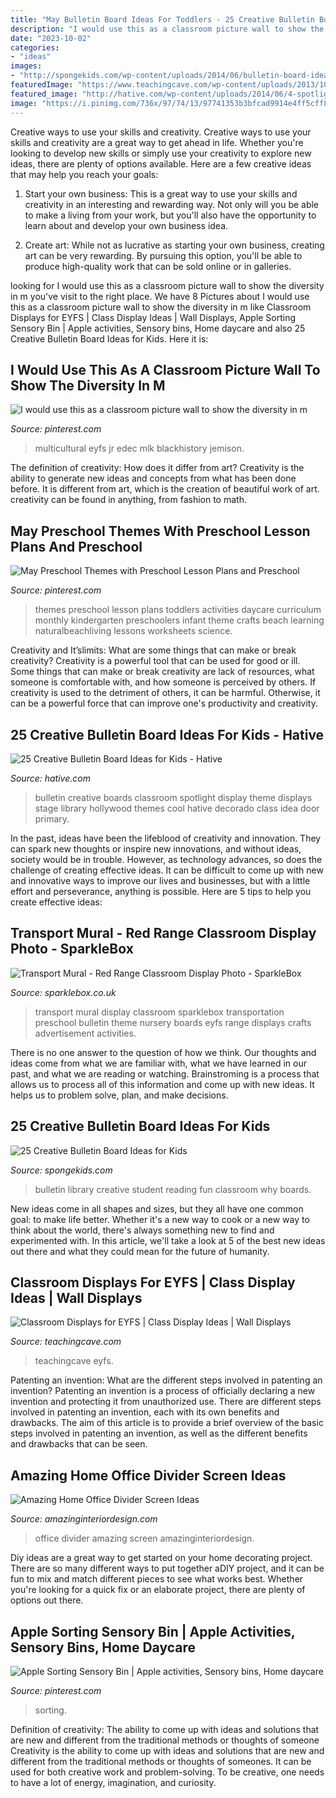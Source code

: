 ```yaml
---
title: "May Bulletin Board Ideas For Toddlers - 25 Creative Bulletin Board Ideas For Kids"
description: "I would use this as a classroom picture wall to show the diversity in m"
date: "2023-10-02"
categories:
- "ideas"
images:
- "http://spongekids.com/wp-content/uploads/2014/06/bulletin-board-ideas/5-library-bulletin-board.jpg"
featuredImage: "https://www.teachingcave.com/wp-content/uploads/2013/10/bday.jpg"
featured_image: "http://hative.com/wp-content/uploads/2014/06/4-spotlight-work-on-stage-bulletin-board.jpg"
image: "https://i.pinimg.com/736x/97/74/13/97741353b3bfcad9914e4ff5cff8a5ae.jpg"
---
```



Creative ways to use your skills and creativity.
Creative ways to use your skills and creativity are a great way to get ahead in life. Whether you're looking to develop new skills or simply use your creativity to explore new ideas, there are plenty of options available. Here are a few creative ideas that may help you reach your goals:
1. Start your own business: This is a great way to use your skills and creativity in an interesting and rewarding way. Not only will you be able to make a living from your work, but you'll also have the opportunity to learn about and develop your own business idea.

2. Create art: While not as lucrative as starting your own business, creating art can be very rewarding. By pursuing this option, you'll be able to produce high-quality work that can be sold online or in galleries.


	

		
looking for I would use this as a classroom picture wall to show the diversity in m you've visit to the right place. We have 8 Pictures about I would use this as a classroom picture wall to show the diversity in m like Classroom Displays for EYFS | Class Display Ideas | Wall Displays, Apple Sorting Sensory Bin | Apple activities, Sensory bins, Home daycare and also 25 Creative Bulletin Board Ideas for Kids. Here it is:
		
    
## I Would Use This As A Classroom Picture Wall To Show The Diversity In M

<img loading=lazy src="https://i.pinimg.com/736x/1f/8b/4f/1f8b4fda194579adccba695154de62b8--multicultural-activities-history-activities.jpg" onerror="this.onerror=null;this.src='https://tse2.mm.bing.net/th?id=OIP.zu9_Xh0TlAg0mxZi0a64jAAAAA&amp;pid=15.1';" alt="I would use this as a classroom picture wall to show the diversity in m">

_Source: pinterest.com_

>multicultural eyfs jr edec mlk blackhistory jemison. 

	

The definition of creativity: How does it differ from art?
Creativity is the ability to generate new ideas and concepts from what has been done before. It is different from art, which is the creation of beautiful work of art. creativity can be found in anything, from fashion to math.

    
## May Preschool Themes With Preschool Lesson Plans And Preschool

<img loading=lazy src="https://i.pinimg.com/736x/97/74/13/97741353b3bfcad9914e4ff5cff8a5ae.jpg" onerror="this.onerror=null;this.src='https://tse3.mm.bing.net/th?id=OIP.hCNN__55MKPUJiO7h4HeyAHaMt&amp;pid=15.1';" alt="May Preschool Themes with Preschool Lesson Plans and Preschool">

_Source: pinterest.com_

>themes preschool lesson plans toddlers activities daycare curriculum monthly kindergarten preschoolers infant theme crafts beach learning naturalbeachliving lessons worksheets science. 

	

Creativity and It’slimits: What are some things that can make or break creativity?
Creativity is a powerful tool that can be used for good or ill. Some things that can make or break creativity are lack of resources, what someone is comfortable with, and how someone is perceived by others. If creativity is used to the detriment of others, it can be harmful. Otherwise, it can be a powerful force that can improve one's productivity and creativity.

    
## 25 Creative Bulletin Board Ideas For Kids - Hative

<img loading=lazy src="http://hative.com/wp-content/uploads/2014/06/4-spotlight-work-on-stage-bulletin-board.jpg" onerror="this.onerror=null;this.src='https://tse3.mm.bing.net/th?id=OIP.II1A7xMmnYfVM5Ix5SabKAHaGK&amp;pid=15.1';" alt="25 Creative Bulletin Board Ideas for Kids - Hative">

_Source: hative.com_

>bulletin creative boards classroom spotlight display theme displays stage library hollywood themes cool hative decorado class idea door primary. 

	

In the past, ideas have been the lifeblood of creativity and innovation. They can spark new thoughts or inspire new innovations, and without ideas, society would be in trouble. However, as technology advances, so does the challenge of creating effective ideas. It can be difficult to come up with new and innovative ways to improve our lives and businesses, but with a little effort and perseverance, anything is possible. Here are 5 tips to help you create effective ideas: 
    
## Transport Mural - Red Range Classroom Display Photo - SparkleBox

<img loading=lazy src="http://www.sparklebox.co.uk/gallery/photos/gal1576-1600/wpimages/wpb08e13b3_06.png" onerror="this.onerror=null;this.src='https://tse2.mm.bing.net/th?id=OIP.E1zWTpS5tlVelFTjUYDzIwHaD6&amp;pid=15.1';" alt="Transport Mural - Red Range Classroom Display Photo - SparkleBox">

_Source: sparklebox.co.uk_

>transport mural display classroom sparklebox transportation preschool bulletin theme nursery boards eyfs range displays crafts advertisement activities. 

	

There is no one answer to the question of how we think. Our thoughts and ideas come from what we are familiar with, what we have learned in our past, and what we are reading or watching. Brainstroming is a process that allows us to process all of this information and come up with new ideas. It helps us to problem solve, plan, and make decisions.

    
## 25 Creative Bulletin Board Ideas For Kids

<img loading=lazy src="http://spongekids.com/wp-content/uploads/2014/06/bulletin-board-ideas/5-library-bulletin-board.jpg" onerror="this.onerror=null;this.src='https://tse2.mm.bing.net/th?id=OIP.g4sZahxOtYEPWeGXYuaL0gHaFj&amp;pid=15.1';" alt="25 Creative Bulletin Board Ideas for Kids">

_Source: spongekids.com_

>bulletin library creative student reading fun classroom why boards. 

	

New ideas come in all shapes and sizes, but they all have one common goal: to make life better. Whether it's a new way to cook or a new way to think about the world, there's always something new to find and experimented with. In this article, we'll take a look at 5 of the best new ideas out there and what they could mean for the future of humanity.

    
## Classroom Displays For EYFS | Class Display Ideas | Wall Displays

<img loading=lazy src="https://www.teachingcave.com/wp-content/uploads/2013/10/bday.jpg" onerror="this.onerror=null;this.src='https://tse3.mm.bing.net/th?id=OIP.SeQtuH-Y6Ioecn7fEuHT2QHaFj&amp;pid=15.1';" alt="Classroom Displays for EYFS | Class Display Ideas | Wall Displays">

_Source: teachingcave.com_

>teachingcave eyfs. 

	

Patenting an invention: What are the different steps involved in patenting an invention?
Patenting an invention is a process of officially declaring a new invention and protecting it from unauthorized use. There are different steps involved in patenting an invention, each with its own benefits and drawbacks. The aim of this article is to provide a brief overview of the basic steps involved in patenting an invention, as well as the different benefits and drawbacks that can be seen.

    
## Amazing Home Office Divider Screen Ideas

<img loading=lazy src="https://www.amazinginteriordesign.com/wp-content/uploads/2017/05/Amazing-Home-Office-Divider-Screen-Ideas-fi.jpg" onerror="this.onerror=null;this.src='https://tse4.mm.bing.net/th?id=OIP.j07dD4e7ZBNmbBVAuh6oMwHaHS&amp;pid=15.1';" alt="Amazing Home Office Divider Screen Ideas">

_Source: amazinginteriordesign.com_

>office divider amazing screen amazinginteriordesign. 

	

Diy ideas are a great way to get started on your home decorating project. There are so many different ways to put together aDIY project, and it can be fun to mix and match different pieces to see what works best. Whether you're looking for a quick fix or an elaborate project, there are plenty of options out there.

    
## Apple Sorting Sensory Bin | Apple Activities, Sensory Bins, Home Daycare

<img loading=lazy src="https://i.pinimg.com/736x/dc/ae/db/dcaedb14364d819bd4eba48f1ecd5e7f.jpg" onerror="this.onerror=null;this.src='https://tse1.mm.bing.net/th?id=OIP.38K44aofVMEIYLn-FhD3ZgHaJ4&amp;pid=15.1';" alt="Apple Sorting Sensory Bin | Apple activities, Sensory bins, Home daycare">

_Source: pinterest.com_

>sorting. 

	

Definition of creativity: The ability to come up with ideas and solutions that are new and different from the traditional methods or thoughts of someone
Creativity is the ability to come up with ideas and solutions that are new and different from the traditional methods or thoughts of someones. It can be used for both creative work and problem-solving. To be creative, one needs to have a lot of energy, imagination, and curiosity.

